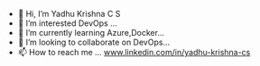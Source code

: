 - 👋 Hi, I’m Yadhu Krishna C S
- 👀 I’m interested DevOps ...
- 🌱 I’m currently learning Azure,Docker...
- 💞️ I’m looking to collaborate on DevOps...
- 📫 How to reach me ... www.linkedin.com/in/yadhu-krishna-cs

<!---
yadhugit/yadhugit is a ✨ special ✨ repository because its `README.md` (this file) appears on your GitHub profile.
You can click the Preview link to take a look at your changes.
--->
